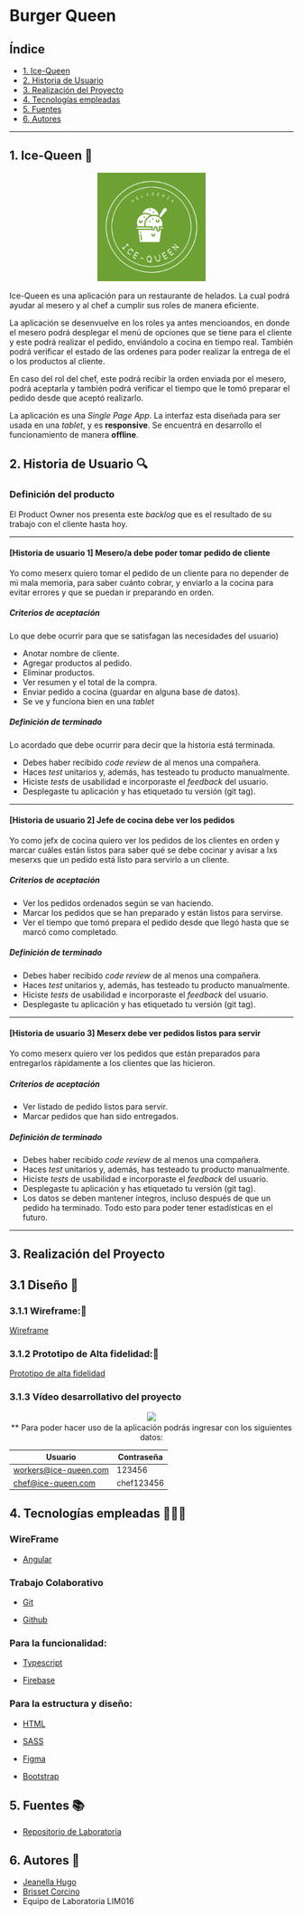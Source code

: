 # Burger Queen

## Índice

* [1. Ice-Queen](#Ice-Queen)
* [2. Historia de Usuario](#2-Historia-de-Usuario)
* [3. Realización del Proyecto](#Realización-del-Proyecto)
* [4. Tecnologías empleadas](#Tecnologías-empleadas)
* [5. Fuentes](#Fuentes)
* [6. Autores](#Autores)

***

## 1. Ice-Queen 🍨

<div align="center" >
  <img src="./ice-queen/src/assets/img/logo-Ice-Queen.png" style="width:20vw">
</div>


Ice-Queen es una aplicación para un restaurante de helados. La cual podrá ayudar al mesero y al chef a cumplir sus roles de manera eficiente.

La aplicación se desenvuelve en los roles ya antes mencioandos, en donde el mesero podrá desplegar el menú de opciones que se tiene para el cliente y este podrá realizar el pedido, enviándolo a cocina en tiempo real. También podrá verificar el estado de las ordenes para poder realizar la entrega de el o los productos al cliente.

En caso del rol del chef, este podrá recibir la orden enviada por el mesero, podrá aceptarla y también podrá verificar el tiempo que le tomó preparar el pedido desde que aceptó realizarlo.

La aplicación es una _Single Page App_. La interfaz esta diseñada para ser usada en una _tablet_, y es **responsive**.
Se encuentrá en desarrollo el funcionamiento de manera **offline**.

## 2. Historia de Usuario 🔍

### Definición del producto

El Product Owner nos presenta este _backlog_ que es el resultado de su trabajo con el cliente hasta
hoy.

***

#### [Historia de usuario 1] Mesero/a debe poder tomar pedido de cliente

Yo como meserx quiero tomar el pedido de un cliente para no depender de mi mala
memoria, para saber cuánto cobrar, y enviarlo a la cocina para evitar errores y
que se puedan ir preparando en orden.

##### Criterios de aceptación

Lo que debe ocurrir para que se satisfagan las necesidades del usuario)

* Anotar nombre de cliente.
* Agregar productos al pedido.
* Eliminar productos.
* Ver resumen y el total de la compra.
* Enviar pedido a cocina (guardar en alguna base de datos).
* Se ve y funciona bien en una _tablet_

##### Definición de terminado

Lo acordado que debe ocurrir para decir que la historia está terminada.

* Debes haber recibido _code review_ de al menos una compañera.
* Haces _test_ unitarios y, además, has testeado tu producto manualmente.
* Hiciste _tests_ de usabilidad e incorporaste el _feedback_ del usuario.
* Desplegaste tu aplicación y has etiquetado tu versión (git tag).

***

#### [Historia de usuario 2] Jefe de cocina debe ver los pedidos

Yo como jefx de cocina quiero ver los pedidos de los clientes en orden y
marcar cuáles están listos para saber qué se debe cocinar y avisar a lxs meserxs
que un pedido está listo para servirlo a un cliente.

##### Criterios de aceptación

* Ver los pedidos ordenados según se van haciendo.
* Marcar los pedidos que se han preparado y están listos para servirse.
* Ver el tiempo que tomó prepara el pedido desde que llegó hasta que se
  marcó como completado.

##### Definición de terminado

* Debes haber recibido _code review_ de al menos una compañera.
* Haces _test_ unitarios y, además, has testeado tu producto manualmente.
* Hiciste _tests_ de usabilidad e incorporaste el _feedback_ del usuario.
* Desplegaste tu aplicación y has etiquetado tu versión (git tag).

***

#### [Historia de usuario 3] Meserx debe ver pedidos listos para servir

Yo como meserx quiero ver los pedidos que están preparados para entregarlos
rápidamente a los clientes que las hicieron.

##### Criterios de aceptación

* Ver listado de pedido listos para servir.
* Marcar pedidos que han sido entregados.

##### Definición de terminado

* Debes haber recibido _code review_ de al menos una compañera.
* Haces _test_ unitarios y, además, has testeado tu producto manualmente.
* Hiciste _tests_ de usabilidad e incorporaste el _feedback_ del usuario.
* Desplegaste tu aplicación y has etiquetado tu versión (git tag).
* Los datos se deben mantener íntegros, incluso después de que un pedido ha
  terminado. Todo esto para poder tener estadísticas en el futuro.

***

## 3. Realización del Proyecto
## 3.1 Diseño 📱

### 3.1.1 Wireframe:📝

[Wireframe](https://www.figma.com/file/9Xufxpn3hjHaPSEAyoHv2l/Prototipo-Burger-Queen?node-id=274%3A2)

### 3.1.2 Prototipo de Alta fidelidad:📝
[Prototipo de alta fidelidad](https://www.figma.com/file/9Xufxpn3hjHaPSEAyoHv2l/?node-id=0%3A1)

### 3.1.3 Vídeo desarrollativo del proyecto

<div align="center">
  <img src="./ice-queen/src/assets/img/video-ice-queen.gif">
</div>

<div align="center">
  ** Para poder hacer uso de la aplicación podrás ingresar con los siguientes datos:

| Usuario| Contraseña |
| ------------- | ------------- |
| workers@ice-queen.com  | 123456  |
| chef@ice-queen.com | chef123456  |
</div>



## 4. Tecnologías empleadas 👩🏾‍💻

### WireFrame

- [Angular](https://angular.io/)

### Trabajo Colaborativo

- [Git](https://git-scm.com/)

- [Github](https://github.com/)

### Para la funcionalidad:
- [Typescript](https://www.typescriptlang.org/)

- [Firebase](https://firebase.google.com/)

### Para la estructura y diseño:

-  [HTML](https://developer.mozilla.org/es/docs/Web/HTML)

- [SASS](https://sass-lang.com/)

- [Figma](https://www.figma.com)

- [Bootstrap](https://getbootstrap.com/)

## 5. Fuentes 📚
- [Repositorio de Laboratoria](https://github.com/Laboratoria/LIM016-burger-queen)

## 6. Autores 📍
- [Jeanella Hugo](https://github.com/jeanecvh)
- [Brisset Corcino](https://github.com/Brisset-91)
- Equipo de Laboratoria LIM016



